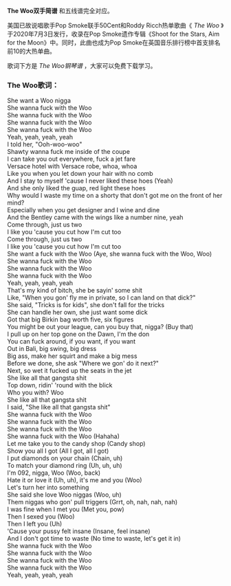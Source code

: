 

**The Woo双手简谱** 和五线谱完全对应。

美国已故说唱歌手Pop Smoke联手50Cent和Roddy Ricch热单歌曲《 _The Woo_ 》于2020年7月3日发行，收录在Pop
Smoke遗作专辑《Shoot for the Stars, Aim for the Moon》中。同时，此曲也成为Pop
Smoke在英国音乐排行榜中首支排名前10的大热单曲。

歌词下方是 _The Woo钢琴谱_ ，大家可以免费下载学习。

### The Woo歌词：

She want a Woo nigga  
She wanna fuck with the Woo  
She wanna fuck with the Woo  
She wanna fuck with the Woo  
She wanna fuck with the Woo  
Yeah, yeah, yeah, yeah  
I told her, "Ooh-woo-woo"  
Shawty wanna fuck me inside of the coupe  
I can take you out everywhere, fuck a jet fare  
Versace hotel with Versace robe, whoa, whoa  
Like you when you let down your hair with no comb  
And I stay to myself 'cause I never liked these hoes (Yeah)  
And she only liked the guap, red light these hoes  
Why would I waste my time on a shorty that don't got me on the front of her
mind?  
Especially when you get designer and I wine and dine  
And the Bentley came with the wings like a number nine, yeah  
Come through, just us two  
I like you 'cause you cut how I'm cut too  
Come through, just us two  
I like you 'cause you cut how I'm cut too  
She want a fuck with the Woo (Aye, she wanna fuck with the Woo, Woo)  
She wanna fuck with the Woo  
She wanna fuck with the Woo  
She wanna fuck with the Woo  
Yeah, yeah, yeah, yeah  
That's my kind of bitch, she be sayin' some shit  
Like, "When you gon' fly me in private, so I can land on that dick?"  
She said, "Tricks is for kids", she don't fall for the tricks  
She can handle her own, she just want some dick  
Got that big Birkin bag worth five, six figures  
You might be out your league, can you buy that, nigga? (Buy that)  
I pull up on her top gone on the Dawn, I'm the don  
You can fuck around, if you want, if you want  
Out in Bali, big swing, big dress  
Big ass, make her squirt and make a big mess  
Before we done, she ask "Where we gon' do it next?"  
Next, so wet it fucked up the seats in the jet  
She like all that gangsta shit  
Top down, ridin' 'round with the blick  
Who you with? Woo  
She like all that gangsta shit  
I said, "She like all that gangsta shit"  
She wanna fuck with the Woo  
She wanna fuck with the Woo  
She wanna fuck with the Woo  
She wanna fuck with the Woo (Hahaha)  
Let me take you to the candy shop (Candy shop)  
Show you all I got (All I got, all I got)  
I put diamonds on your chain (Chain, uh)  
To match your diamond ring (Uh, uh, uh)  
I'm 092, nigga, Woo (Woo, back)  
Hate it or love it (Uh, uh), it's me and you (Woo)  
Let's turn her into something  
She said she love Woo niggas (Woo, uh)  
Them niggas who gon' pull triggers (Grrt, oh, nah, nah, nah)  
I was fine when I met you (Met you, pow)  
Then I sexed you (Woo)  
Then I left you (Uh)  
'Cause your pussy felt insane (Insane, feel insane)  
And I don't got time to waste (No time to waste, let's get it in)  
She wanna fuck with the Woo  
She wanna fuck with the Woo  
She wanna fuck with the Woo  
She wanna fuck with the Woo  
Yeah, yeah, yeah, yeah

